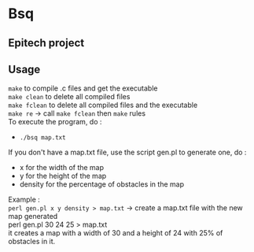 # Bsq

## Epitech project

## Usage 

`make` to compile .c files and get the executable  
`make clean` to delete all compiled files  
`make fclean` to delete all compiled files and the executable  
`make re` -> call `make fclean` then `make` rules  
To execute the program, do :  
* `./bsq map.txt`
  
If you don't have a map.txt file, use the script gen.pl to generate one, do :  
* x for the width of the map
* y for the height of the map
* density for the percentage of obstacles in the map
  
Example :  
`perl gen.pl x y density > map.txt` -> create a map.txt file with the new map generated  
perl gen.pl 30 24 25 > map.txt  
it creates a map with a width of 30 and a height of 24 with 25% of obstacles in it.

